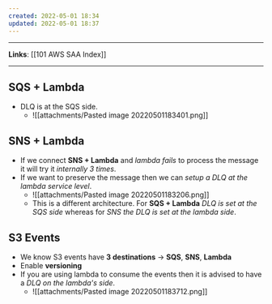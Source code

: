 ```yaml
---
created: 2022-05-01 18:34
updated: 2022-05-01 18:37
---
```

---
**Links**: [[101 AWS SAA Index]]

---
## SQS + Lambda
- DLQ is at the SQS side.
	- ![[attachments/Pasted image 20220501183401.png]]

## SNS + Lambda
- If we connect **SNS + Lambda** and *lambda fails* to process the message it will try it *internally 3 times*. 
- If we want to preserve the message then we can *setup a DLQ at the lambda service level*.
	- ![[attachments/Pasted image 20220501183206.png]]
	- This is a different architecture. For **SQS + Lambda** *DLQ is set at the SQS side* whereas for *SNS the DLQ is set at the lambda side*.

## S3 Events
- We know S3 events have **3 destinations** → **SQS**, **SNS**, **Lambda**
- Enable **versioning**
- If you are using lambda to consume the events then it is advised to have a *DLQ on the lambda's side*.
	- ![[attachments/Pasted image 20220501183712.png]]
